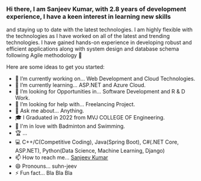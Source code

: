 ### Hi there, I am Sanjeev Kumar, with 2.8 years of development experience, I have a keen interest in learning new skills
and staying up to date with the latest technologies. I am highly flexible with the technologies as I have worked
on all of the latest and trending technologies. I have gained hands-on experience in developing robust and efficient
applications along with system design and database schema following Agile methodology 👋


Here are some ideas to get you started:

- 🔭 I’m currently working on... Web Development and Cloud Technologies.
- 🌱 I’m currently learning... ASP.NET and Azure Cloud.
- 👯 I’m looking for Opportunities in... Software Development and R & D Work.
- 🤔 I’m looking for help with... Freelancing Project.
- 💬 Ask me about... Anything.
- 🎓 I Graduated in 2022 from MVJ COLLEGE OF Engineering.
- 🥅 I'm in love with Badminton and Swimming.
- 🏆  ...
- 💻  C++/C(Competitive Coding), Java(Spring Boot), C#(.NET Core, ASP.NET), Python(Data Science, Machine Learning, Django)
- 📫 How to reach me... [Sanjeev Kumar](https://www.linkedin.com/in/sanjeev-kumar-588242176/)
- 😄 Pronouns... suhn-jeev
- ⚡ Fun fact... Bla Bla Bla
